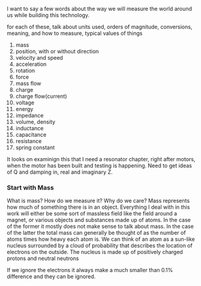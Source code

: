 
I want to say a few words about the way we will measure the world around us while building this technology.

for each of these, talk about units used, orders of magnitude, conversions, meaning, and how to measure, typical values of things

1. mass
2. position, with or without direction
3. velocity and speed
4. acceleration
5. rotation
6. force
7. mass flow
8. charge
9. charge flow(current)
10. voltage
11. energy
12. impedance
13. volume, density
14. inductance
15. capacitance
16. resistance
17. spring constant


It looks on examinign this that I need a resonator chapter, right after motors, when the motor has been built and testing is happening.  Need to get ideas of Q and damping in, real and imaginary Z.  

### Start with Mass

What is mass?  How do we measure it? Why do we care?  Mass represents how much of something there is in an object.  Everything I deal with in this work will either be some sort of massless field like the field around a magnet, or various objects and substances made up of atoms.  In the case of the former it mostly does not make sense to talk about mass.  In the case of the latter the total mass can generally be thought of as the number of atoms times how heavy each atom is.  We can think of an atom as a sun-like nucleus surrounded by a cloud of probability that describes the location of electrons on the outside.  The nucleus is made up of positively charged protons and neutral neutrons

If we ignore the electrons it always make a much smaller than 0.1% difference and they can be ignored.  

